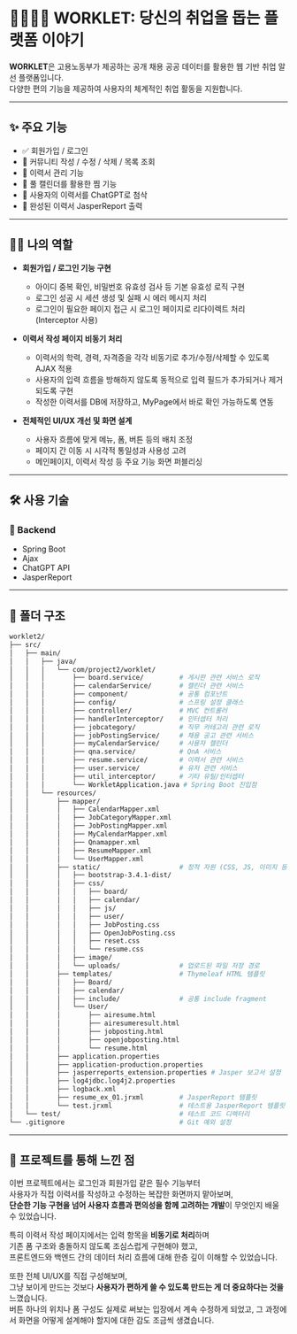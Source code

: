 # 👨‍👩‍👧‍👦 WORKLET: 당신의 취업을 돕는 플랫폼 이야기

**WORKLET**은 고용노동부가 제공하는 공개 채용 공공 데이터를 활용한 웹 기반 취업 알선 플랫폼입니다.  
다양한 편의 기능을 제공하여 사용자의 체계적인 취업 활동을 지원합니다.

---

## ✨ 주요 기능

- ✅ 회원가입 / 로그인  
- 📝 커뮤니티 작성 / 수정 / 삭제 / 목록 조회  
- 🪪 이력서 관리 기능  
- 📅 풀 캘린더를 활용한 찜 기능  
- 🤖 사용자의 이력서를 ChatGPT로 첨삭  
- 📂 완성된 이력서 JasperReport 출력  

---

## 🧑‍💻 나의 역할

- **회원가입 / 로그인 기능 구현**
  - 아이디 중복 확인, 비밀번호 유효성 검사 등 기본 유효성 로직 구현
  - 로그인 성공 시 세션 생성 및 실패 시 에러 메시지 처리
  - 로그인이 필요한 페이지 접근 시 로그인 페이지로 리다이렉트 처리 (Interceptor 사용)

- **이력서 작성 페이지 비동기 처리**
  - 이력서의 학력, 경력, 자격증을 각각 비동기로 추가/수정/삭제할 수 있도록 AJAX 적용
  - 사용자의 입력 흐름을 방해하지 않도록 동적으로 입력 필드가 추가되거나 제거되도록 구현
  - 작성한 이력서를 DB에 저장하고, MyPage에서 바로 확인 가능하도록 연동

- **전체적인 UI/UX 개선 및 화면 설계**
  - 사용자 흐름에 맞게 메뉴, 폼, 버튼 등의 배치 조정
  - 페이지 간 이동 시 시각적 통일성과 사용성 고려
  - 메인페이지, 이력서 작성 등 주요 기능 화면 퍼블리싱


---

## 🛠 사용 기술

### 🔸 Backend
- Spring Boot
- Ajax
- ChatGPT API
- JasperReport

---

## 📁 폴더 구조

```bash
worklet2/
├── src/
│   ├── main/
│   │   ├── java/
│   │   │   └── com/project2/worklet/
│   │   │       ├── board.service/         # 게시판 관련 서비스 로직
│   │   │       ├── calendarService/       # 캘린더 관련 서비스
│   │   │       ├── component/             # 공통 컴포넌트
│   │   │       ├── config/                # 스프링 설정 클래스
│   │   │       ├── controller/            # MVC 컨트롤러
│   │   │       ├── handlerInterceptor/    # 인터셉터 처리
│   │   │       ├── jobcategory/           # 직무 카테고리 관련 로직
│   │   │       ├── jobPostingService/     # 채용 공고 관련 서비스
│   │   │       ├── myCalendarService/     # 사용자 캘린더
│   │   │       ├── qna.service/           # QnA 서비스
│   │   │       ├── resume.service/        # 이력서 관련 서비스
│   │   │       ├── user.service/          # 유저 관련 서비스
│   │   │       ├── util_interceptor/      # 기타 유틸/인터셉터
│   │   │       └── WorkletApplication.java # Spring Boot 진입점
│   │   └── resources/
│   │       ├── mapper/                   
│   │       │   ├── CalendarMapper.xml
│   │       │   ├── JobCategoryMapper.xml
│   │       │   ├── JobPostingMapper.xml
│   │       │   ├── MyCalendarMapper.xml
│   │       │   ├── Qnamapper.xml
│   │       │   ├── ResumeMapper.xml
│   │       │   └── UserMapper.xml
│   │       ├── static/                    # 정적 자원 (CSS, JS, 이미지 등)
│   │       │   ├── bootstrap-3.4.1-dist/ 
│   │       │   ├── css/
│   │       │   │   ├── board/
│   │       │   │   ├── calendar/
│   │       │   │   ├── js/
│   │       │   │   ├── user/
│   │       │   │   ├── JobPosting.css
│   │       │   │   ├── OpenJobPosting.css
│   │       │   │   ├── reset.css
│   │       │   │   └── resume.css
│   │       │   ├── image/                 
│   │       │   └── uploads/               # 업로드된 파일 저장 경로
│   │       ├── templates/                 # Thymeleaf HTML 템플릿
│   │       │   ├── Board/
│   │       │   ├── calendar/
│   │       │   ├── include/               # 공통 include fragment
│   │       │   └── User/
│   │       │       ├── airesume.html
│   │       │       ├── airesumeresult.html
│   │       │       ├── jobposting.html
│   │       │       ├── openjobposting.html
│   │       │       └── resume.html
│   │       ├── application.properties     
│   │       ├── application-production.properties
│   │       ├── jasperreports_extension.properties # Jasper 보고서 설정
│   │       ├── log4jdbc.log4j2.properties 
│   │       ├── logback.xml                
│   │       ├── resume_ex_01.jrxml         # JasperReport 템플릿
│   │       └── test.jrxml                 # 테스트용 JasperReport 템플릿
│   └── test/                              # 테스트 코드 디렉터리
└── .gitignore                             # Git 예외 설정
```
---

## 🫠 프로젝트를 통해 느낀 점

이번 프로젝트에서는 로그인과 회원가입 같은 필수 기능부터  
사용자가 직접 이력서를 작성하고 수정하는 복잡한 화면까지 맡아보며,  
**단순한 기능 구현을 넘어 사용자 흐름과 편의성을 함께 고려하는 개발**이 무엇인지 배울 수 있었습니다.

특히 이력서 작성 페이지에서는 입력 항목을 **비동기로 처리**하며  
기존 폼 구조와 충돌하지 않도록 조심스럽게 구현해야 했고,  
프론트엔드와 백엔드 간의 데이터 처리 흐름에 대해 한층 깊이 이해할 수 있었습니다.

또한 전체 UI/UX를 직접 구성해보며,  
그냥 보이게 만드는 것보다 **사용자가 편하게 쓸 수 있도록 만드는 게 더 중요하다는 것을** 느꼈습니다.  
버튼 하나의 위치나 폼 구성도 실제로 써보는 입장에서 계속 수정하게 되었고, 그 과정에서 화면을 어떻게 설계해야 할지에 대한 감도 조금씩 생겼습니다.


